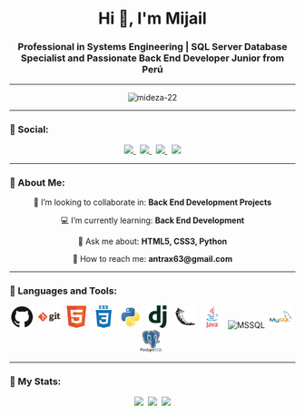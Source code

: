 <div align="center">
    <h1>Hi 👋, I'm Mijail</h1>
    <h3>
        Professional in Systems Engineering | SQL Server Database Specialist and Passionate Back End Developer Junior from Perú
    </h3>
</div>

---

<div align="center">
    <img src="https://github-profile-trophy.vercel.app/?username=MIDEZA-22&theme=tokyonight" alt="mideza-22"/>
</div>

---

<div align="left">
    <h3>📌 Social:</h3>
    <div align="center">
        <a href="https://facebook.com/mideza22">
            <img src="https://img.shields.io/badge/Facebook-%231877F2.svg?logo=Facebook&logoColor=white"/>
        </a>&nbsp;
        <a href="https://instagram.com/mideza22">
            <img src="https://img.shields.io/badge/Instagram-%23E4405F.svg?logo=Instagram&logoColor=white"/>
        </a>&nbsp;
        <a href="https://linkedin.com/in/mideza22">
            <img src="https://img.shields.io/badge/LinkedIn-%230077B5.svg?logo=linkedin&logoColor=white"/>
        </a>&nbsp;
        <a href="https://twitter.com/mideza22">
            <img src="https://img.shields.io/badge/Twitter-%231DA1F2.svg?logo=Twitter&logoColor=white"/>
        </a>
    </div>
</div>

---

<div align="left">
    <h3>📌 About Me:</h3>
    <div align="center">
        <p>👯 I’m looking to collaborate in: <b>Back End Development Projects</b></p>
        <p>💻 I’m currently learning: <b>Back End Development</b></p>
        <p>📣 Ask me about: <b>HTML5, CSS3, Python</b></p>
        <p>📧 How to reach me: <b>antrax63@gmail.com</b></p>
        <!--<p>📄 Know about my experiences: <a href="https://enlace-cv">Curriculum Vitae</a></p>-->
        <!--<p>🌐 Website: <b><a href="https://mideza.com">mideza.com</a></b></p>-->
    </div>
</div>

---

<div align="left">
    <h3>📌 Languages and Tools:</h3>
    <div align="center">
        <img src="https://github.com/devicons/devicon/blob/master/icons/github/github-original.svg" title="GITHUB" alt="GITHUB" width="40" height="40"/>&nbsp;
        <img src="https://github.com/devicons/devicon/blob/master/icons/git/git-original-wordmark.svg" title="GIT" alt="GIT" width="40" height="40"/>&nbsp;
        <img src="https://github.com/devicons/devicon/blob/master/icons/html5/html5-original.svg" title="HTML5" alt="HTML5" width="40" height="40"/>&nbsp;
        <img src="https://github.com/devicons/devicon/blob/master/icons/css3/css3-plain-wordmark.svg"  title="CSS3" alt="CSS3" width="40" height="40"/>&nbsp;
        <img src="https://github.com/devicons/devicon/blob/master/icons/python/python-original.svg" title="PYTHON" alt="PYTHON" width="40" height="40"/>&nbsp;
        <img src="https://github.com/devicons/devicon/blob/master/icons/django/django-plain.svg" title="DJANGO" alt="DJANGO" width="40" height="40"/>&nbsp;
        <img src="https://github.com/devicons/devicon/blob/master/icons/flask/flask-original.svg" title="FLASK" alt="FLASK" width="40" height="40"/>&nbsp;
        <img src="https://github.com/devicons/devicon/blob/master/icons/java/java-original-wordmark.svg" title="JAVA" alt="JAVA" width="40" height="40"/>&nbsp;
        <img src="https://www.svgrepo.com/show/303229/microsoft-sql-server-logo.svg" title="MSSQL"  alt="MSSQL" width="40" height="40"/>&nbsp;
        <img src="https://github.com/devicons/devicon/blob/master/icons/mysql/mysql-original-wordmark.svg" title="MYSQL" alt="MYSQL" width="40" height="40"/>&nbsp;
        <img src="https://github.com/devicons/devicon/blob/master/icons/postgresql/postgresql-original-wordmark.svg" title="POSTGRESQL"  alt="POSTGRESQL" width="40"           height="40"/>&nbsp;
    </div>
</div>

---

<div align="left">
    <h3>📌 My Stats:</h3>
    <div align="center">
        <img src="http://github-readme-streak-stats.herokuapp.com?user=MIDEZA-22&theme=tokyonight" width="394"/>&nbsp;
        <img src="https://github-readme-stats.vercel.app/api?username=MIDEZA-22&show_icons=true&theme=tokyonight" width="390"/>&nbsp;
        <img src="https://github-readme-stats.vercel.app/api/top-langs/?username=MIDEZA-22&theme=tokyonight&layout=compact"/>
    </div>
</div>
